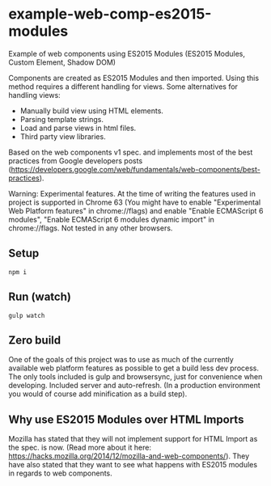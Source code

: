 # example-web-comp-es2015-modules
Example of web components using ES2015 Modules (ES2015 Modules, Custom Element, Shadow DOM)

Components are created as ES2015 Modules and then imported. Using this method requires a different handling for views.
Some alternatives for handling views:
* Manually build view using HTML elements.
* Parsing template strings.
* Load and parse views in html files.
* Third party view libraries.

Based on the web components v1 spec. and implements most of the best practices from Google developers posts (https://developers.google.com/web/fundamentals/web-components/best-practices).

Warning: Experimental features. At the time of writing the features used in project is supported in Chrome 63 (You might have to enable "Experimental Web Platform features" in chrome://flags) and enable "Enable ECMAScript 6 modules", "Enable ECMAScript 6 modules dynamic import" in chrome://flags. Not tested in any other browsers.

## Setup
```npm i```

## Run (watch)
```gulp watch```

## Zero build
One of the goals of this project was to use as much of the currently available web platform features as possible to get a build less dev process. The only tools included is gulp and browsersync, just for convenience when developing. Included server and auto-refresh. (In a production environment you would of course add minification as a build step).

## Why use ES2015 Modules over HTML Imports
Mozilla has stated that they will not implement support for HTML Import as the spec. is now. (Read more about it here: https://hacks.mozilla.org/2014/12/mozilla-and-web-components/). They have also stated that they want to see what happens with ES2015 modules in regards to web components.
